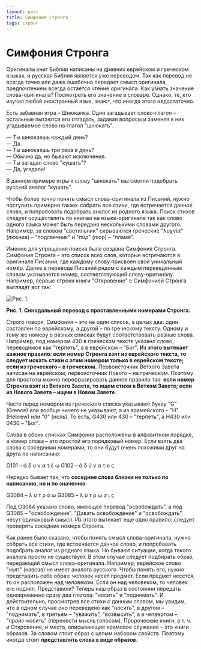 ```yaml
---
layout: post
title: Симфония Стронга
tags: стронг
---
```


# Симфония Стронга

Оригиналы книг Библии написаны на древних еврейском и греческом языках, и русская Библия является уже переводом. Так как перевод не всегда точно или даже ошибочно передает смысл оригинала, предпочтением всегда остается чтение оригинала. Как узнать значение слова-оригинала? Посмотреть его значение в словаре. Однако, те, кто изучал любой иностранный язык, знают, что иногда этого недостаточно.

Есть забавная игра – Шнюкалка. Один загадывает слово-глагол – остальные пытаются его отгадать, задавая вопросы и заменяя в них угадываемое слово на глагол "шнюкать".

&mdash; Ты шнюкаешь каждый день?<br>
&mdash; Да.<br>
&mdash; Ты шнюкаешь три раза в день?<br>
&mdash; Обычно да, но бывают исключения.<br>
&mdash; Ты загадал слово "кушать"?<br>
&mdash; Да, угадали!

В данном примере игры к слову "шнюкать" мы смогли подобрать русский аналог "кушать".

Чтобы более точно понять смысл слова-оригинала из Писаний, нужно поступить примерно также: собрать все стихи, где встречается данное слово, и попробовать подобрать аналог из родного языка. Поиск стихов следует осуществлять по книгам на языке-оригинале так как слово одного языка может быть передано несколькими словами другого. Например, за словом "светильник" скрываются греческие "λυχνία" (люхниа) – "подсвечник" и "πῦρ" (пюр) – "пламя".

Именно для упрощения поиска была создана Симфония Стронга. Симфония Стронга – это список всех слов, которые встречаются в оригинале Писаний, где каждому слову присвоен свой уникальный номер. Далее в переводе Писаний рядом с каждым переведенным словом указывается номер, соответствующий слову-оригиналу. Например, первые строки книги "Откровение" с Симфонией Стронга выглядят вот так:

![Рис. 1.](/image/симфония-стронга-1.png)

**Рис. 1. Синодальный перевод с проставленными номерами Стронга.**

Строго говоря, Симфония – это не один список, а целых два: один составлен по еврейскому, а другой – по греческому тексту. Одному и тому же номеру в разных списках будут соответствовать разные слова. Например, под номером 430 в греческом тексте указано слово, переводимое как "терпеть", а в еврейском – "Бог". **Из этого вытекает важное правило: если номер Стронга взят из еврейского текста, то следует искать стихи с этим номером только в еврейском тексте; если из греческого – в греческом.** Первоисточник Ветхого Завета написан на еврейском; первоисточник Нового – на греческом. Поэтому для простоты можно перефразировать данное правило так: **если номер Стронга взят из Ветхого Завета, то ищем стихи в Ветхом Завете; если из Нового Завета – ищем в Новом Завете**.

Часто перед номером из греческого списка указывают букву "G" (Greece) или вообще ничего не указывают, а из арамейского – "H" (Hebrew) или "0" (ноль). То есть, G430 или 430 – "терпеть", а H430 или 0430 – "Бог".

Слова в обоих списках Симфонии расположены в алфавитном порядке, а номер слова – это простой его порядковый номер. Если взять два слова с соседними номерами, то они будут очень похожими друг на друга по написанию:

G101 – ἀ δ υ ν α τ έ ω
G102 – ἀ δ ύ ν α τ ο ς

Нередко бывает так, что **соседние слова близки не только по написанию, но и по значению**:

G3084 – λ υ τ ρ ό ω
G3085 – λ ύ τ ρ ω σ ι ς

Под G3084 указано слово, имеющее перевод "освобождать", а под G3085 – "освобождение". "Давать освобождение" и "освобождать" несут одинаковый смысл. Из этого вытекает еще одно правило: следует проверять соседние номера Стронга.

Как ранее было сказано, чтобы понять смысл слова-оригинала, нужно собрать все стихи, где встречается данное слово, и попробовать подобрать аналог из родного языка. Но бывают ситуации, когда такого аналога просто не существует. В этом случае следует подбирать образ, передающий смысл слова-оригинала. Например, еврейское слово "תִשָּׂא" (навсав) не имеет аналога русского. Чтобы понять его, нужно представить себе образ: человек несет предмет. Если предмет несется, то он расположен над человеком. Если он над человеком, то человек его поднял. Представили? Теперь наш образ в состоянии передать одновременно сразу два глагола: "носить" и "поднимать". И действительно, просмотрев все стихи с данным словом, мы увидим, что в одном случае оно переведено как "носить", в другом – "поднимать", в третьем – "уважить", "возвысить", а в четвертом – "*произ*-носить" (перенести мысль голосом). Пророческие книги, в т. ч. и Откровение, и места, описывающие храмовое служение – это книги образов. За словом стоит образ с целым набором свойств. Поэтому иногда стоит **представлять слова в виде образов**.
